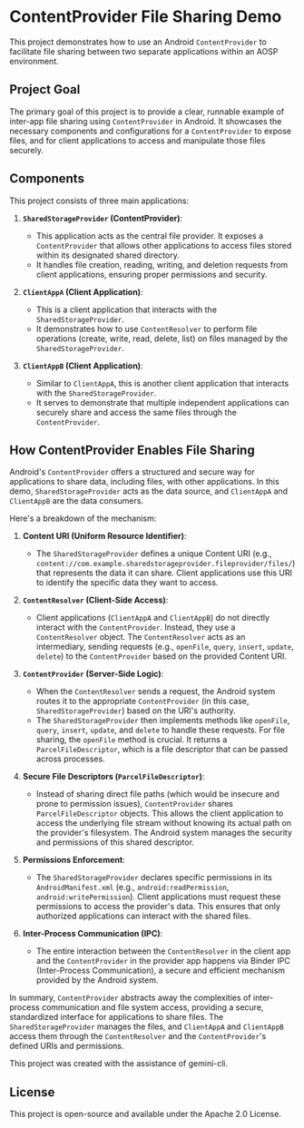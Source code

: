 # ContentProvider File Sharing Demo

This project demonstrates how to use an Android `ContentProvider` to facilitate file sharing between two separate applications within an AOSP environment.

## Project Goal

The primary goal of this project is to provide a clear, runnable example of inter-app file sharing using `ContentProvider` in Android. It showcases the necessary components and configurations for a `ContentProvider` to expose files, and for client applications to access and manipulate those files securely.

## Components

This project consists of three main applications:

1.  **`SharedStorageProvider` (ContentProvider)**:
    -   This application acts as the central file provider. It exposes a `ContentProvider` that allows other applications to access files stored within its designated shared directory.
    -   It handles file creation, reading, writing, and deletion requests from client applications, ensuring proper permissions and security.

2.  **`ClientAppA` (Client Application)**:
    -   This is a client application that interacts with the `SharedStorageProvider`.
    -   It demonstrates how to use `ContentResolver` to perform file operations (create, write, read, delete, list) on files managed by the `SharedStorageProvider`.

3.  **`ClientAppB` (Client Application)**:
    -   Similar to `ClientAppA`, this is another client application that interacts with the `SharedStorageProvider`.
    -   It serves to demonstrate that multiple independent applications can securely share and access the same files through the `ContentProvider`.

## How ContentProvider Enables File Sharing

Android's `ContentProvider` offers a structured and secure way for applications to share data, including files, with other applications. In this demo, `SharedStorageProvider` acts as the data source, and `ClientAppA` and `ClientAppB` are the data consumers.

Here's a breakdown of the mechanism:

1.  **Content URI (Uniform Resource Identifier)**:
    -   The `SharedStorageProvider` defines a unique Content URI (e.g., `content://com.example.sharedstorageprovider.fileprovider/files/`) that represents the data it can share. Client applications use this URI to identify the specific data they want to access.

2.  **`ContentResolver` (Client-Side Access)**:
    -   Client applications (`ClientAppA` and `ClientAppB`) do not directly interact with the `ContentProvider`. Instead, they use a `ContentResolver` object. The `ContentResolver` acts as an intermediary, sending requests (e.g., `openFile`, `query`, `insert`, `update`, `delete`) to the `ContentProvider` based on the provided Content URI.

3.  **`ContentProvider` (Server-Side Logic)**:
    -   When the `ContentResolver` sends a request, the Android system routes it to the appropriate `ContentProvider` (in this case, `SharedStorageProvider`) based on the URI's authority.
    -   The `SharedStorageProvider` then implements methods like `openFile`, `query`, `insert`, `update`, and `delete` to handle these requests. For file sharing, the `openFile` method is crucial. It returns a `ParcelFileDescriptor`, which is a file descriptor that can be passed across processes.

4.  **Secure File Descriptors (`ParcelFileDescriptor`)**:
    -   Instead of sharing direct file paths (which would be insecure and prone to permission issues), `ContentProvider` shares `ParcelFileDescriptor` objects. This allows the client application to access the underlying file stream without knowing its actual path on the provider's filesystem. The Android system manages the security and permissions of this shared descriptor.

5.  **Permissions Enforcement**:
    -   The `SharedStorageProvider` declares specific permissions in its `AndroidManifest.xml` (e.g., `android:readPermission`, `android:writePermission`). Client applications must request these permissions to access the provider's data. This ensures that only authorized applications can interact with the shared files.

6.  **Inter-Process Communication (IPC)**:
    -   The entire interaction between the `ContentResolver` in the client app and the `ContentProvider` in the provider app happens via Binder IPC (Inter-Process Communication), a secure and efficient mechanism provided by the Android system.

In summary, `ContentProvider` abstracts away the complexities of inter-process communication and file system access, providing a secure, standardized interface for applications to share files. The `SharedStorageProvider` manages the files, and `ClientAppA` and `ClientAppB` access them through the `ContentResolver` and the `ContentProvider`'s defined URIs and permissions.

This project was created with the assistance of gemini-cli.

## License

This project is open-source and available under the Apache 2.0 License.
